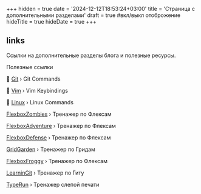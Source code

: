 +++
hidden = true
date = '2024-12-12T18:53:24+03:00'
title = 'Страница с дополнительными разделами'
draft = true  #вкл/выкл отоброжение
hideTitle = true 
hideDate = true
+++

<div>
<h2 class="mt5">
    links
</h2>
<p>
Ссылки на дополнительные разделы блога и 
полезные ресурсы.
</p>
Полезные ссылки
</p>
<p>
📌 <a href="/gitbook/">Git</a> &rsaquo; Git Commands
</p>
<p>
📌 <a href="/vimbook/">Vim</a> &rsaquo; Vim Keybindings
</p>
<p>
📌 <a href="/linux/">Linux</a> &rsaquo; Linux Commands
</p>
<p>
<a href="https://mastery.games/flexboxzombies/" target="_blank">FlexboxZombies</a> &rsaquo; Тренажер по Флексам
</p>
<p>
<a href="https://codingfantasy.com/games/flexboxadventure/play" target="_blank">FlexboxAdventure</a> &rsaquo; Тренажер по Флексам
</p>
<p>
<a href="http://www.flexboxdefense.com/" target="_blank">FlexboxDefense</a> &rsaquo; Тренажер по Флексам
</p>
<p>
<a href="https://cssgridgarden.com" target="_blank">GridGarden</a> &rsaquo; Тренажер по Гридам
</p>
<p>
<a href="https://flexboxfroggy.com/" target="_blank">FlexboxFroggy</a> &rsaquo; Тренажер по Флексам
</p>
<p>
<a href="https://learngitbranching.js.org" target="_blank">LearninGit</a> &rsaquo; Тренажер по Гиту
</p>
<p>
<a href="https://typerun.top" target="_blank">TypeRun</a> &rsaquo; Тренажер слепой печати
</p>
</div>